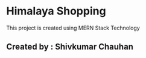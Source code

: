 # Himalaya Shopping
This project is created using MERN Stack Technology

## Created by : Shivkumar Chauhan